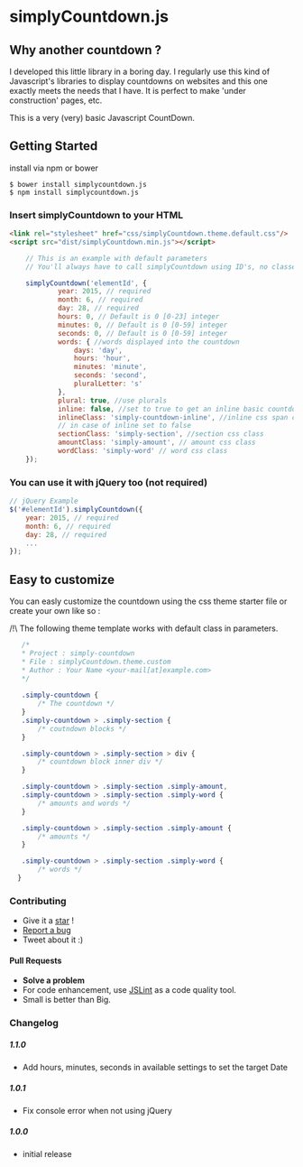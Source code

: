 # simplyCountdown.js

## Why another countdown ?

I developed this little library in a boring day. I regularly use this kind of Javascript's libraries to display countdowns on websites and this one exactly meets the needs that I have. It is perfect to make 'under construction' pages, etc.

This is a very (very) basic Javascript CountDown.

## Getting Started

install via npm or bower

```
$ bower install simplycountdown.js
$ npm install simplycountdown.js
```

### Insert simplyCountdown to your HTML

```html 
<link rel="stylesheet" href="css/simplyCountdown.theme.default.css"/> 
<script src="dist/simplyCountdown.min.js"></script> 
``` 
```javascript 
    // This is an example with default parameters
    // You'll always have to call simplyCountdown using ID's, no classes.

    simplyCountdown('elementId', {
            year: 2015, // required
            month: 6, // required
            day: 28, // required
            hours: 0, // Default is 0 [0-23] integer
            minutes: 0, // Default is 0 [0-59] integer
            seconds: 0, // Default is 0 [0-59] integer
            words: { //words displayed into the countdown
                days: 'day',
                hours: 'hour',
                minutes: 'minute',
                seconds: 'second',
                pluralLetter: 's'
            },
            plural: true, //use plurals
            inline: false, //set to true to get an inline basic countdown like : 24 days, 4 hours, 2 minutes, 5 seconds
            inlineClass: 'simply-countdown-inline', //inline css span class in case of inline = true
            // in case of inline set to false
            sectionClass: 'simply-section', //section css class
            amountClass: 'simply-amount', // amount css class
            wordClass: 'simply-word' // word css class
    });
```

### You can use it with jQuery too (not required)

```javascript 
// jQuery Example 
$('#elementId').simplyCountdown({ 
    year: 2015, // required 
    month: 6, // required 
    day: 28, // required 
    ... 
}); 
```

## Easy to customize

You can easly customize the countdown using the css theme starter file or create your own like so :

/!\ The following theme template works with default class in parameters.

 ```css
    /*
    * Project : simply-countdown
    * File : simplyCountdown.theme.custom
    * Author : Your Name <your-mail[at]example.com>
    */
    
    .simply-countdown {
        /* The countdown */
    }
    .simply-countdown > .simply-section {
        /* coutndown blocks */
    }

    .simply-countdown > .simply-section > div {
        /* countdown block inner div */
    }

    .simply-countdown > .simply-section .simply-amount,
    .simply-countdown > .simply-section .simply-word {
        /* amounts and words */
    }

    .simply-countdown > .simply-section .simply-amount {
        /* amounts */
    }

    .simply-countdown > .simply-section .simply-word {
        /* words */
   }
```

### Contributing
- Give it a [star](https://github.com/VincentLoy/simplyCountdown.js/stargazers) !
- [Report a bug](https://github.com/VincentLoy/simplyCountdown.js/issues)
- Tweet about it :)

#### Pull Requests
- **Solve a problem**
- For code enhancement, use [JSLint](http://www.jslint.com/help.html) as a code quality tool.
- Small is better than Big.

### Changelog

##### 1.1.0
- Add hours, minutes, seconds in available settings to set the target Date

##### 1.0.1
- Fix console error when not using jQuery

##### 1.0.0
- initial release
